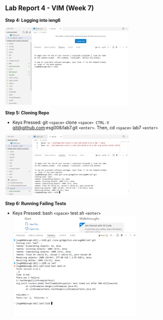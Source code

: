 ## Lab Report 4 - VIM (Week 7)

**Step 4: Logging into ieng6**

<img src="log_in_ieng6.png" alt="Test Results" width="400"/>

**Step 5: Cloning Repo**

* Keys Pressed: git `<space>` clone `<space> CTRL-V` git@github.com:esg008/lab7.git `<enter>`. Then, cd `<space>` lab7 `<enter>`
<img src="git_clone.png" alt="Test Results" width="400"/>

**Step 6: Running Failing Tests**

* Keys Pressed: bash `<space>` test.sh `<enter>`
  <img src="run_failing_tests.png" alt="Test Results" width="400"/>

  

